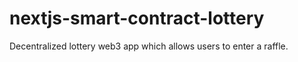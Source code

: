 # nextjs-smart-contract-lottery

Decentralized lottery web3 app which allows users to enter a raffle.
